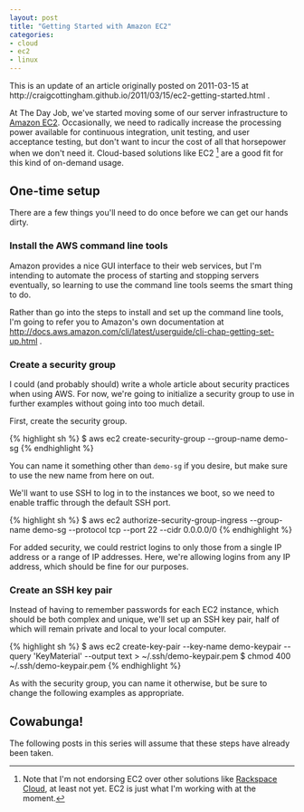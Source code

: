 ```yaml
---
layout: post
title: "Getting Started with Amazon EC2"
categories:
- cloud
- ec2
- linux
---
```

<div class="ed-note">
  This is an update of an article originally posted on 2011-03-15 at http://craigcottingham.github.io/2011/03/15/ec2-getting-started.html .
</div>

At The Day Job, we've started moving some of our server infrastructure to
[Amazon EC2](http://aws.amazon.com/ec2/). Occasionally, we need to radically increase the
processing power available for continuous integration, unit testing, and user acceptance
testing, but don't want to incur the cost of all that horsepower when we don't need it.
Cloud-based solutions like EC2 [^fn1] are a good fit for this kind of on-demand usage.

## One-time setup

There are a few things you'll need to do once before we can get our hands dirty.

### Install the AWS command line tools

Amazon provides a nice GUI interface to their web services, but I'm intending to automate the process of
starting and stopping servers eventually, so learning to use the command line tools seems the smart thing to do.

Rather than go into the steps to install and set up the command line tools, I'm going to refer you to
Amazon's own documentation at http://docs.aws.amazon.com/cli/latest/userguide/cli-chap-getting-set-up.html .

### Create a security group

I could (and probably should) write a whole article about security practices when using AWS. For now,
we're going to initialize a security group to use in further examples without going into too much detail.

First, create the security group.

{% highlight sh %}
  $ aws ec2 create-security-group --group-name demo-sg
{% endhighlight %}

You can name it something other than `demo-sg` if you desire, but make sure to use the new name from here on out.

We'll want to use SSH to log in to the instances we boot, so we need to enable traffic through the default SSH port.

{% highlight sh %}
  $ aws ec2 authorize-security-group-ingress --group-name demo-sg --protocol tcp --port 22 --cidr 0.0.0.0/0
{% endhighlight %}

For added security, we could restrict logins to only those from a single IP address or a range of IP addresses.
Here, we're allowing logins from any IP address, which should be fine for our purposes.

### Create an SSH key pair

Instead of having to remember passwords for each EC2 instance, which should be both complex and unique,
we'll set up an SSH key pair, half of which will remain private and local to your local computer.

{% highlight sh %}
  $ aws ec2 create-key-pair --key-name demo-keypair --query 'KeyMaterial' --output text > ~/.ssh/demo-keypair.pem
  $ chmod 400 ~/.ssh/demo-keypair.pem
{% endhighlight %}

As with the security group, you can name it otherwise, but be sure to change the following examples as appropriate.

## Cowabunga!

The following posts in this series will assume that these steps have already been taken.

[^fn1]: Note that I'm not endorsing EC2 over other solutions like
        [Rackspace Cloud](http://www.rackspace.com/cloud/), at least not yet.
        EC2 is just what I'm working with at the moment.

